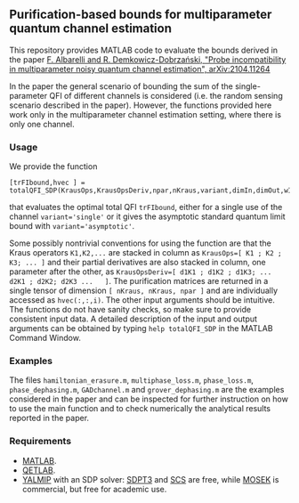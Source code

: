 ## Purification-based bounds for multiparameter quantum channel estimation

This repository provides MATLAB code to evaluate the bounds derived in the paper [F. Albarelli and R. Demkowicz-Dobrzański, "Probe incompatibility in multiparameter noisy quantum channel estimation", arXiv:2104.11264](http://arxiv.org/abs/2104.11264)

In the paper the general scenario of bounding the sum of the single-parameter QFI of different channels is considered (i.e. the random sensing scenario described in the paper).
However, the functions provided here work only in the multiparameter channel estimation setting, where there is only one channel.

### Usage

We provide the function
```
[trFIbound,hvec ] = totalQFI_SDP(KrausOps,KrausOpsDeriv,npar,nKraus,variant,dimIn,dimOut,wInv)
```
that evaluates the optimal total QFI `trFIbound`, either for a single use of the channel `variant='single'` or it gives the asymptotic standard quantum limit bound with `variant='asymptotic'`.
<!-- 
```
	[] = optistate_SDP()
```
gives an optimal state attaining the optimal total QFI and the corresponding QFI matrix.
 -->
Some possibly nontrivial conventions for using the function are that the Kraus operators `K1,K2,...` are stacked in column as `KrausOps=[ K1 ; K2 ; K3; ... ]` and their partial derivatives are also stacked in column, one parameter after the other, as `KrausOpsDeriv=[ d1K1 ; d1K2 ; d1K3; ... d2K1 ; d2K2; d2K3 ...   ]`.
The purification matrices are returned in a single tensor of dimension `[ nKraus, nKraus, npar ]` and are individually accessed as `hvec(:,:,i)`. 
The other input arguments should be intuitive.
The functions do not have sanity checks, so make sure to provide consistent input data.
A detailed description of the input and output arguments can be obtained by typing `help totalQFI_SDP` in the MATLAB Command Window.
<!-- and `help optistate_SDP` in the MATLAB Command Window. -->

### Examples

The files `hamiltonian_erasure.m`, `multiphase_loss.m`, `phase_loss.m`, `phase_dephasing.m`, `GADchannel.m` and `grover_dephasing.m` are the examples considered in the paper and can be inspected for further instruction on how to use the main function and to check numerically the analytical results reported in the paper.

### Requirements

* [MATLAB](https://www.mathworks.com/products/matlab.html). 
* [QETLAB](https://github.com/nathanieljohnston/QETLAB).
* [YALMIP](https://yalmip.github.io/) with an SDP solver: [SDPT3](https://github.com/SQLP/SDPT3) and [SCS](https://github.com/cvxgrp/scs) are free, while [MOSEK](http://cvxr.com/cvx/doc/mosek.html) is commercial, but free for academic use.
